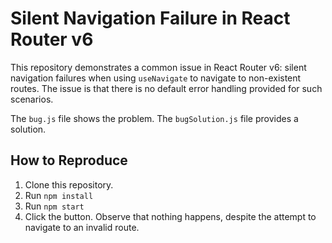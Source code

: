 # Silent Navigation Failure in React Router v6

This repository demonstrates a common issue in React Router v6: silent navigation failures when using `useNavigate` to navigate to non-existent routes.  The issue is that there is no default error handling provided for such scenarios.

The `bug.js` file shows the problem. The `bugSolution.js` file provides a solution.

## How to Reproduce

1. Clone this repository.
2. Run `npm install`
3. Run `npm start`
4. Click the button.  Observe that nothing happens, despite the attempt to navigate to an invalid route.